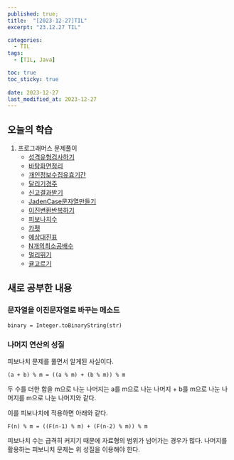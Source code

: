 ```yaml
---
published: true;
title:  "[2023-12-27]TIL"
excerpt: "23.12.27 TIL"

categories:
  - TIL
tags:
  - [TIL, Java]

toc: true
toc_sticky: true
 
date: 2023-12-27
last_modified_at: 2023-12-27
---
```

## 오늘의 학습
1. 프로그래머스 문제풀이
    - [성격유형검사하기](https://school.programmers.co.kr/learn/courses/30/lessons/118666?language=java)
    - [바탕화면정리](https://school.programmers.co.kr/learn/courses/30/lessons/161990)
    - [개인정보수집유효기간](https://school.programmers.co.kr/learn/courses/30/lessons/150370)
    - [달리기경주](https://school.programmers.co.kr/learn/courses/30/lessons/178871)
    - [신고결과받기](https://school.programmers.co.kr/learn/courses/30/lessons/92334)
    - [JadenCase문자열만들기](https://school.programmers.co.kr/learn/courses/30/lessons/12951)
    - [이진변환반복하기](https://school.programmers.co.kr/learn/courses/30/lessons/70129)
    - [피보나치수](https://school.programmers.co.kr/learn/courses/30/lessons/12945)
    - [카펫](https://school.programmers.co.kr/learn/courses/30/lessons/42842)
    - [예상대진표](https://school.programmers.co.kr/learn/courses/30/lessons/12985)
    - [N개의최소공배수](https://school.programmers.co.kr/learn/courses/30/lessons/12953)
    - [멀리뛰기](https://school.programmers.co.kr/learn/courses/30/lessons/12914)
    - [귤고르기](https://school.programmers.co.kr/learn/courses/30/lessons/138476)


## 새로 공부한 내용
### 문자열을 이진문자열로 바꾸는 메소드
`binary = Integer.toBinaryString(str)` 

### 나머지 연산의 성질
피보나치 문제를 풀면서 알게된 사실이다.
```
(a + b) % m = ((a % m) + (b % m)) % m
```
두 수를 더한 합을 m으로 나눈 나머지는 a를 m으로 나눈 나머지 + b를 m으로 나눈 나머지를 m으로 나눈 나머지와 같다.

이를 피보나치에 적용하면 아래와 같다.
```
F(n) % m = ((F(n-1) % m) + (F(n-2) % m)) % m
```
피보나치 수는 급격히 커지기 때문에 자료형의 범위가 넘어가는 경우가 많다. 나머지를 활용하는 피보니치 문제는 위 성질을 이용해야 한다.


